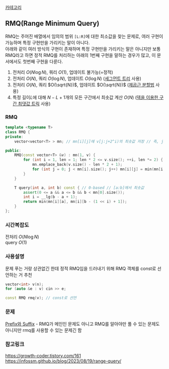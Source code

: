[카테고리](/README.md)
## RMQ(Range Minimum Query)
RMQ는 주어진 배열에서 임의의 범위 `[L:R]`에 대한 최소값을 찾는 문제로, 여러 구현이 가능하며 특정 구현만을 가리키는 말이 아니다.   
아래와 같이 여러 방식의 구현이 존재하며 특정 구현만을 가리키는 말은 아니지만 보통 RMQ라고 하면 정적 RMQ를 처리하는 아래의 1번째 구현을 말하는 경우가 많고, 이 문서에서도 첫번째 구현을 다룬다.   
1. 전처리 $O(N\log{N})$, 쿼리 $O(1)$, 업데이트 불가능(=정적)
2. 전처리 $O(N)$, 쿼리 $O(\log{N})$, 업데이트 $O(\log{N})$ ([세그먼트 트리](/자료구조/세그먼트%20트리/세그먼트%20트리.md) 사용)   
3. 전처리 $O(N)$, 쿼리 $O(\sqrt{N})$, 업데이트 $O(\sqrt{N})$ ([제곱근 분할법](/기타/제곱근%20분할법.md) 사용)
5. 특정 길이$L$에 대해 $N-L+1$개의 모든 구간에서 최솟값 계산 $O(N)$ ([덱을 이용한 구간 최댓값 트릭](/기타/Deque%20Trick.md) 사용)   
### RMQ
```cpp
template <typename T>
class RMQ {
private:
	vector<vector<T> > mn; // mn[i][j]에 v[j:j+2^i)의 최솟값 저장 // 즉, j로 시작하며 2^i길이인 구간의 최솟값 저장

public:
	RMQ(const vector<T> &v) : mn(1, v) {
		for (int i = 1, len = 1; len * 2 <= v.size(); ++i, len *= 2) {
			mn.emplace_back(v.size() - len * 2 + 1);
			for (int j = 0; j < mn[i].size(); j++) mn[i][j] = min(mn[i - 1][j], mn[i - 1][j + len]);
		}
	}

	T query(int a, int b) const { // 0-based // [a:b]에서 최솟값
		assert(0 <= a && a <= b && b < mn[0].size());
		int i = __lg(b - a + 1);
		return min(mn[i][a], mn[i][b - (1 << i) + 1]);
	}
};
```
### 시간복잡도
전처리 $O(N\log{N})$   
query $O(1)$   

### 사용설명
문제 푸는 거랑 상관없긴 한데 정적 RMQ임을 드러내기 위해 RMQ 객체를 const로 선언하는 거 추천   
```cpp
vector<int> v(n);
for (auto &e : v) cin >> e;

const RMQ rmq(v); // const로 선언
```

### 문제
[Prefix와 Suffix](https://www.acmicpc.net/problem/13576) - RMQ가 메인인 문제도 아니고 RMQ를 알아야만 풀 수 있는 문제도 아니지만 rmq를 사용할 수 있는 문제긴 함   
<!-- TODO 문제 추가 -->

### 참고링크
https://growth-coder.tistory.com/161   
https://infossm.github.io/blog/2023/08/19/range-query/   